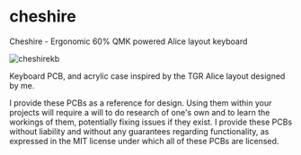 # cheshire
Cheshire - Ergonomic 60% QMK powered Alice layout keyboard

![cheshirekb](https://github.com/digitaldruglord/cheshire/blob/master/cheshire%20images/Cheshire4.jpeg)

Keyboard PCB, and acrylic case inspired by the TGR Alice layout designed by me.

I provide these PCBs as a reference for design. Using them within your projects will require a will to do research of one's own and to learn the workings of them, potentially fixing issues if they exist.
I provide these PCBs without liability and without any guarantees regarding functionality, as expressed in the MIT license under which all of these PCBs are licensed.

